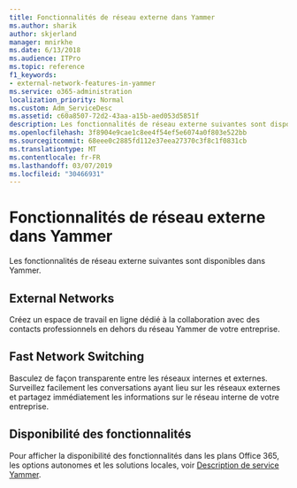 ```yaml
---
title: Fonctionnalités de réseau externe dans Yammer
ms.author: sharik
author: skjerland
manager: mnirkhe
ms.date: 6/13/2018
ms.audience: ITPro
ms.topic: reference
f1_keywords:
- external-network-features-in-yammer
ms.service: o365-administration
localization_priority: Normal
ms.custom: Adm_ServiceDesc
ms.assetid: c60a8507-72d2-43aa-a15b-aed053d5851f
description: Les fonctionnalités de réseau externe suivantes sont disponibles dans Yammer.
ms.openlocfilehash: 3f8904e9cae1c8ee4f54ef5e6074a0f803e522bb
ms.sourcegitcommit: 68eee0c2885fd112e37eea27370c3f8c1f0831cb
ms.translationtype: MT
ms.contentlocale: fr-FR
ms.lasthandoff: 03/07/2019
ms.locfileid: "30466931"
---
```

# <a name="external-network-features-in-yammer"></a>Fonctionnalités de réseau externe dans Yammer

Les fonctionnalités de réseau externe suivantes sont disponibles dans Yammer.
  
## <a name="external-networks"></a>External Networks
<a name="bkmk_ExternalNetworks"> </a>

Créez un espace de travail en ligne dédié à la collaboration avec des contacts professionnels en dehors du réseau Yammer de votre entreprise.
  
## <a name="fast-network-switching"></a>Fast Network Switching
<a name="bkmk_FastNetworkSwitching"> </a>

Basculez de façon transparente entre les réseaux internes et externes. Surveillez facilement les conversations ayant lieu sur les réseaux externes et partagez immédiatement les informations sur le réseau interne de votre entreprise.
  
## <a name="feature-availability"></a>Disponibilité des fonctionnalités
<a name="bkmk_FastNetworkSwitching"> </a>

Pour afficher la disponibilité des fonctionnalités dans les plans Office 365, les options autonomes et les solutions locales, voir [Description de service Yammer](yammer-service-description.md).